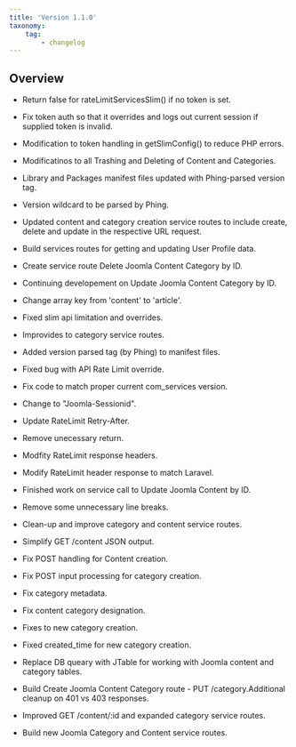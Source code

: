 ```yaml
---
title: 'Version 1.1.0'
taxonomy:
    tag:
        - changelog
---
```


## Overview


* 	Return false for rateLimitServicesSlim() if no token is set.		

* 	Fix token auth so that it overrides and logs out current session if supplied token is invalid.		
 
* 	Modification to token handling in getSlimConfig() to reduce PHP errors.		
 
* 	Modificatinos to all Trashing and Deleting of Content and Categories.		
 
* 	Library and Packages manifest files updated with Phing-parsed version tag.				
  
* 	Version wildcard to be parsed by Phing.				
 
* 	Updated content and category creation service routes to include create, delete and update in the respective URL request.				
* 	Build services routes for getting and updating User Profile data.				
 
* 	Create service route Delete Joomla Content Category by ID.				
 
* 	Continuing developement on Update Joomla Content Category by ID.				
  
* 	Change array key from 'content' to 'article'.	
 
* 	Fixed slim api limitation and overrides.		
 
* 	Improvides to category service routes.		
 
* 	Added version parsed tag (by Phing) to manifest files.		
 
* 	Fixed bug with API Rate Limit override.		
  
* 	Fix code to match proper current com_services version.		
 
* 	Change to "Joomla-Sessionid".				
 
* 	Update RateLimit Retry-After.			
 
* 	Remove unecessary return.			
 
* 	Modfity RateLimit response headers.			
 
* 	Modify RateLimit header response to match Laravel.		
 
* 	Finished work on service call to Update Joomla Content by ID.		
 
* 	Remove some unnecessary line breaks.			
 
* 	Clean-up and improve category and content service routes.			
 
* 	Simplify GET /content JSON output.				
 
* 	Fix POST handling for Content creation.			
  
* 	Fix POST input processing for category creation.			
  
* 	Fix category metadata.			
 
* 	Fix content category designation.			
 
* 	Fixes to new category creation.	
 
* 	Fixed created_time for new category creation.			
 
* 	Replace DB queary with JTable for working with Joomla content and category tables.		
 
* 	Build Create Joomla Content Category route - PUT /category.Additional cleanup on 401 vs 403 responses.		
 
* 	Improved GET /content/:id and expanded category service routes.		
 
* 	Build new Joomla Category and Content service routes.			